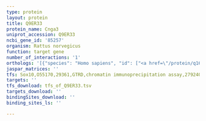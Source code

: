 ```yaml
---
type: protein
layout: protein
title: Q9ER33
protein_name: Cnga3
uniprot_accession: Q9ER33
ncbi_gene_id: '85257'
organism: Rattus norvegicus
function: target gene
number_of_interactions: '1'
orthologs: '[{"species": "Homo sapiens", "id": ["<a href=\"/protein/q16281\">Q16281</a>"]}, {"species": "Danio rerio", "id": ["F1Q6M5", "F8W5H0"]}, {"species": "Mus musculus", "id": ["<a href=\"/protein/q9jjz8\">Q9JJZ8</a>"]}, {"species": "Caenorhabditis elegans", "id": ["Q03611"]}, {"species": "Drosophila melanogaster", "id": ["<a href=\"/protein/q24278\">Q24278</a>"]}]'
jaspar_matrices: ''
tfs: Sox10,O55170,29361,GTRD,chromatin immunoprecipitation assay,27924024%5Buid%5D,No
targets: ''
tfs_download: tfs_of_Q9ER33.tsv
targets_download: ''
bindingSites_download: ''
binding_sites_ls: ''

---
```

